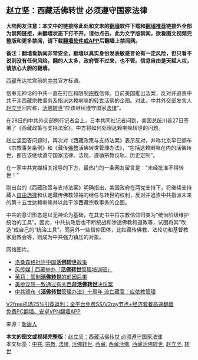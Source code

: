  <h2>赵立坚：西藏活佛转世 必须遵守国家法律</h2> <p class="notice"><b>大陆网友注意：本文中的链接除此处和文末的<a href="https://github.com/bannedbook/fanqiang" >翻墙</a>软件下载和<a href="https://github.com/killgcd/justmysocks/blob/master/README.md">翻墙推荐</a>链接外全部为禁网链接，未翻墙状态下打不开，请勿点击。此为文字版禁闻，欲看图文视频完整版和更多禁闻，请下载<a href="https://github.com/bannedbook/fanqiang">翻墙软件或APP</a>后翻墙上禁闻网。</p><p>备注：翻墙看新闻非常安全，翻墙以真实身份发表敏感言论有一定风险，但只看不说则没有任何风险，翻的人太多，政府管不过来，也不管。信息自由是天赋人权，请放心大胆的翻墙。</b></p>  <div class="entry"> <p id="conimg"><a href="https://www.bannedbook.org/bnews/tag/%e8%a5%bf%e8%97%8f/" class="st_tag internal_tag" rel="tag" title="标签 西藏 下的日志">西藏</a>布达拉宫前的<a href="https://www.bannedbook.org/bnews/tag/%e4%b8%ad%e5%85%b1/" class="st_tag internal_tag" rel="tag" title="标签 中共 下的日志">中共</a>官方标语。</p> <p>信奉无神论的中共一直在打压和限制<a href="https://www.bannedbook.org/bnews/tag/%e5%ae%97%e6%95%99/" class="st_tag internal_tag" rel="tag" title="标签 宗教 下的日志">宗教</a>信仰。日前美国推出法案，反对并追责中共干涉西藏宗教事务及指派达赖喇嘛的<a href="https://www.bannedbook.org/bnews/tag/%e8%bd%ac%e4%b8%96/" class="st_tag internal_tag" rel="tag" title="标签 转世 下的日志">转世</a>活佛的企图。对此，中共外交部发言人<a href="https://www.bannedbook.org/bnews/tag/%E8%B5%B5%E7%AB%8B%E5%9D%9A/" class="st_tag internal_tag" rel="tag" title="标签 赵立坚 下的日志">赵立坚</a>回应称，<a href="https://www.bannedbook.org/bnews/tag/%e6%b4%bb%e4%bd%9b%e8%bd%ac%e4%b8%96/" class="st_tag internal_tag" rel="tag" title="标签 活佛转世 下的日志">活佛转世</a>“应该继续遵守国家<a href="https://www.bannedbook.org/bnews/tag/%e6%b3%95%e5%be%8b/" class="st_tag internal_tag" rel="tag" title="标签 法律 下的日志">法律</a>”。</p> <p>在28日的中共外交部例行记者会上，日本共同社记者问到，美国总统川普27日签署了《西藏政策与支持法案》，中方将如何处理达赖喇嘛转世的问题。</p>  <p>赵立坚回答问题时，再次对《西藏政策与支持法案》表示反对，并称北京早已颁布《宗教事务条例》和《藏传<span class='wp_keywordlink'><a href="https://www.qi-gong.me/buddhism/" title="佛教" target="_blank">佛教</a></span>活佛转世管理办法》，“包括达赖喇嘛在内的活佛转世，都应该继续遵守国家法律、法规，遵循宗教仪轨、历史定制”。</p> <p>在一家中共党媒相关报导的下方，最热门的一条网友留言是：“未经批准不得转世！”</p> <p>刚出台的《西藏政策与支持法案》明确指出，美国政府在两党支持下，将继续支持藏人<span class='wp_keywordlink'><a href="https://www.bannedbook.org/forum2/topic1017.html" title="弗里德曼《自由选择》" target="_blank">自由选择</a></span>和认定藏传佛教领袖的继任与转世的权利，反对并追责中共指派未来的第十五世达赖喇嘛并以此干涉西藏宗教事务的企图。</p>  <p>中共的意识形态是以无神论为基础，在其史书中将宗教信仰归类为“统治阶级维护统治的工具”。因此，中共执政后也不断统战和渗透佛教和道教等，试图将其“改造”成自己的“统治工具”。而另外一些信仰团体，比如藏传佛教、法轮功和基督教家庭教会等，则成为中共强力镇压的对象。</p> <p>网络图片。</p> <ul class='op-related-articles' title='相关阅读'> <li><a href='https://www.bannedbook.org/bnews/headline/20190911/1189174.html' target='_blank'>洛桑森格批评中国<b>活佛转世</b>政策</a></li> <li><a href='https://www.bannedbook.org/bnews/baitai/20190829/1182268.html' target='_blank'>风传媒 &#124; 西藏举办「<b>活佛转世</b>管理培训班」</a></li> <li><a href='https://www.bannedbook.org/bnews/baitai/20071008/1012842.html' target='_blank'>茉莉&#65306;管制<b>活佛转世</b>的前因后果</a></li> <li><a href='https://www.bannedbook.org/bnews/headline/20180427/934045.html' target='_blank'>美参议院一致通过有关西藏<b>活佛转世</b>决议案</a></li> <li><a href='https://www.bannedbook.org/bnews/headline/20171209/867510.html' target='_blank'>中共颁布《<b>活佛转世</b>管理办法》十周年 流亡藏官：应依教管理</a></li> </ul> <p class="texttj"> <a href="https://github.com/bannedbook/fanqiang/wiki/V2ray%E6%9C%BA%E5%9C%BA" target="_blank">V2free机场25%引荐返利：全平台免费SS/V2ray节点+经济套餐高速翻墙</a><br/> <a href="https://github.com/bannedbook/fanqiang/wiki/%E7%A6%81%E9%97%BB%E7%BD%91%E5%AE%89%E5%8D%93%E7%BF%BB%E5%A2%99%E6%96%B0%E9%97%BBAPP" target="_blank">免费PC翻墙、安卓VPN翻墙APP</a></p><p> 来源：<span class='wp_keywordlink_affiliate'><a href="https://www.ntdtv.com/" title="新唐人">新唐人</a></span> </p> <a name='sharetosocial'></a>       <div><b>本文的图文或视频完整版</b>：<a href='https://www.bannedbook.org/bnews/cbnews/20201231/1458334.html'>赵立坚：西藏活佛转世 必须遵守国家法律</a></div>  </div><!--END ENTRY--> <div class="postfooter"> <div>本文标签：<a href="https://www.bannedbook.org/bnews/tag/%e4%b8%ad%e5%85%b1/" rel="tag">中共</a>, <a href="https://www.bannedbook.org/bnews/tag/%e5%ae%97%e6%95%99/" rel="tag">宗教</a>, <a href="https://www.bannedbook.org/bnews/tag/%e6%b3%95%e5%be%8b/" rel="tag">法律</a>, <a href="https://www.bannedbook.org/bnews/tag/%e6%b4%bb%e4%bd%9b%e8%bd%ac%e4%b8%96/" rel="tag">活佛转世</a>, <a href="https://www.bannedbook.org/bnews/tag/%e8%a5%bf%e8%97%8f/" rel="tag">西藏</a>, <a href="https://www.bannedbook.org/bnews/tag/%e8%a5%bf%e8%97%8f%e6%b4%bb%e4%bd%9b/" rel="tag">西藏活佛</a>, <a href="https://www.bannedbook.org/bnews/tag/%e8%a5%bf%e8%97%8f%e6%b4%bb%e4%bd%9b%e8%bd%ac%e4%b8%96/" rel="tag">西藏活佛转世</a>, <a href="https://www.bannedbook.org/bnews/tag/%E8%B5%B5%E7%AB%8B%E5%9D%9A/" rel="tag">赵立坚</a>, <a href="https://www.bannedbook.org/bnews/tag/%e8%bd%ac%e4%b8%96/" rel="tag">转世</a></div>  </div><!--END POSTFOOTER--> 
